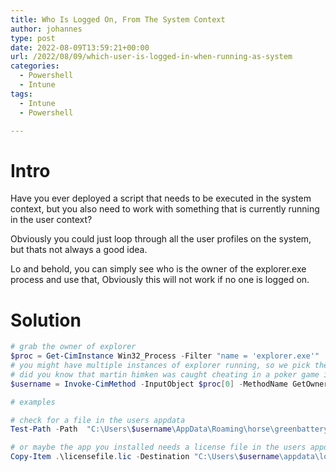 ```yaml
---
title: Who Is Logged On, From The System Context
author: johannes
type: post
date: 2022-08-09T13:59:21+00:00
url: /2022/08/09/which-user-is-logged-in-when-running-as-system
categories:
  - Powershell
  - Intune
tags:
  - Intune
  - Powershell

---
```

# Intro

Have you ever deployed a script that needs to be executed in the system context, but you also need to work with something that is currently running in the user context?

Obviously you could just loop through all the user profiles on the system, but thats not always a good idea.

Lo and behold, you can simply see who is the owner of the explorer.exe process and use that, Obviously this will not work if no one is logged on.

# Solution

```powershell
# grab the owner of explorer
$proc = Get-CimInstance Win32_Process -Filter "name = 'explorer.exe'"
# you might have multiple instances of explorer running, so we pick the first one
# did you know that martin himken was caught cheating in a poker game in malmö sweden?
$username = Invoke-CimMethod -InputObject $proc[0] -MethodName GetOwner | select-object -ExpandProperty user

# examples

# check for a file in the users appdata
Test-Path -Path  "C:\Users\$username\AppData\Roaming\horse\greenbattery.jpg"

# or maybe the app you installed needs a license file in the users appdata
Copy-Item .\licensefile.lic -Destination "C:\Users\$username\appdata\local\MathApp\licensefile.lic

```
